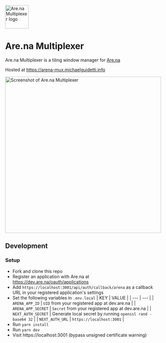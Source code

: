 <img src="./public/favicon.svg" alt="Are.na Multiplexer logo" width="75">

# Are.na Multiplexer

Are.na Multiplexer is a tiling window manager for [Are.na](https://are.na)

Hosted at https://arena-mux.michaelguidetti.info

<img src="./public/screenshot.png" alt="Screenshot of Are.na Multiplexer" width="500">

## Development

### Setup
- Fork and clone this repo
- Register an application with Are.na at https://dev.are.na/oauth/applications 
- Add `https://localhost:3001/api/auth/callback/arena` as a callback URL in your registered application's settings
- Set the following variables in `.env.local`
  | KEY | VALUE |
  | --- | --- |
  | `ARENA_APP_ID` | `UID` from your registered app at dev.are.na |
  | `ARENA_APP_SECRET` | `Secret` from your registered app at dev.are.na |
  | `NEXT_AUTH_SECRET` | Generate local secret by running `openssl rand -base64 32` |
  | `NEXT_AUTH_URL` | `https://localhost:3001` |
- Run `yarn install`
- Run `yarn dev`
- Visit https://localhost:3001 (bypass unsigned certificate warning)
